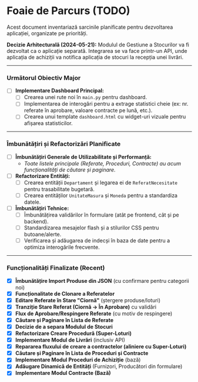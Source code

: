 # Foaie de Parcurs (TODO)

Acest document inventariază sarcinile planificate pentru dezvoltarea aplicației, organizate pe priorități.

**Decizie Arhitecturală (2024-05-21):** Modulul de Gestiune a Stocurilor va fi dezvoltat ca o aplicație separată. Integrarea se va face printr-un API, unde aplicația de achiziții va notifica aplicația de stocuri la recepția unei livrări.

---

### Următorul Obiectiv Major

- [ ] **Implementare Dashboard Principal:**
  - [ ] Crearea unei rute noi în `main.py` pentru dashboard.
  - [ ] Implementarea de interogări pentru a extrage statistici cheie (ex: nr. referate în aprobare, valoare contracte pe lună, etc.).
  - [ ] Crearea unui template `dashboard.html` cu widget-uri vizuale pentru afișarea statisticilor.

---

### Îmbunătățiri și Refactorizări Planificate

- [ ] **Îmbunătățiri Generale de Utilizabilitate și Performanță:**
  - *Toate listele principale (Referate, Proceduri, Contracte) au acum funcționalități de căutare și paginare.*
- [ ] **Refactorizare Entități:**
  - [ ] Crearea entității `Departament` și legarea ei de `ReferatNecesitate` pentru trasabilitate bugetară.
  - [ ] Crearea entităților `UnitateMasura` și `Moneda` pentru a standardiza datele.
- [ ] **Îmbunătățiri Tehnice:**
  - [ ] Îmbunătățirea validărilor în formulare (atât pe frontend, cât și pe backend).
  - [ ] Standardizarea mesajelor flash și a stilurilor CSS pentru butoane/alerte.
  - [ ] Verificarea și adăugarea de indecși în baza de date pentru a optimiza interogările frecvente.

---

### Funcționalități Finalizate (Recent)

- [x] **Îmbunătățire Import Produse din JSON** (cu confirmare pentru categorii noi)
- [x] **Funcționalitate de Clonare a Referatelor**
- [x] **Editare Referate în Stare "Ciornă"** (ștergere produse/loturi)
- [x] **Tranziție Stare Referat (Ciornă -> În Aprobare)** cu validări
- [x] **Flux de Aprobare/Respingere Referate** (cu motiv de respingere)
- [x] **Căutare și Paginare în Lista de Referate**
- [x] **Decizie de a separa Modulul de Stocuri**
- [x] **Refactorizare Creare Procedură (Super-Loturi)**
- [x] **Implementare Modul de Livrări** (inclusiv API)
- [x] **Repararea fluxului de creare a contractelor (aliniere cu Super-Loturi)**
- [x] **Căutare și Paginare în Lista de Proceduri și Contracte**
- [x] **Implementare Modul Proceduri de Achiziție** (bază)
- [x] **Adăugare Dinamică de Entități** (Furnizori, Producători din formulare)
- [x] **Implementare Modul Contracte (Bază)**
